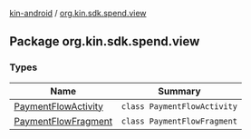[kin-android](../index.md) / [org.kin.sdk.spend.view](./index.md)

## Package org.kin.sdk.spend.view

### Types

| Name | Summary |
|---|---|
| [PaymentFlowActivity](-payment-flow-activity/index.md) | `class PaymentFlowActivity` |
| [PaymentFlowFragment](-payment-flow-fragment/index.md) | `class PaymentFlowFragment` |
